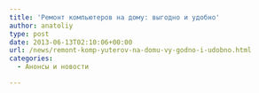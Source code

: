 ```yaml
---
title: 'Ремонт компьютеров на дому: выгодно и удобно'
author: anatoliy
type: post
date: 2013-06-13T02:10:06+00:00
url: /news/remont-komp-yuterov-na-domu-vy-godno-i-udobno.html
categories:
  - Анонсы и новости

---
```

